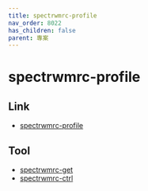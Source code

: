 ```yaml
---
title: spectrwmrc-profile
nav_order: 8022
has_children: false
parent: 專案
---
```


# spectrwmrc-profile


## Link

* [spectrwmrc-profile](https://samwhelp.github.io/note-about-spectrwm/read/project/spectrwmrc-profile/)


## Tool

* [spectrwmrc-get](https://samwhelp.github.io/note-about-spectrwm/read/project/spectrwmrc-profile/spectrwmrc-get)
* [spectrwmrc-ctrl](https://samwhelp.github.io/note-about-spectrwm/read/project/spectrwmrc-profile/spectrwmrc-ctrl)

